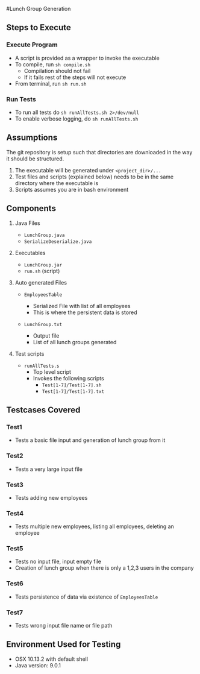 #Lunch Group Generation

## Steps to Execute
### Execute Program
* A script is provided as a wrapper to invoke the executable
* To compile, run `sh compile.sh`
	- Compilation should not fail
	- If it fails rest of the steps will not execute
* From terminal, run `sh run.sh`

### Run Tests
* To run all tests do `sh runAllTests.sh 2>/dev/null`
* To enable verbose logging, do `sh runAllTests.sh`


## Assumptions
The git repository is setup such that directories are downloaded in the way it should be structured.

1. The executable will be generated under `<project_dir>/...`
2. Test files and scripts (explained below) needs to be in the same directory where the executable is
3. Scripts assumes you are in bash environment

## Components
1. Java Files
	* `LunchGroup.java`
	* `SerializeDeserialize.java`

2. Executables
	* `LunchGroup.jar`
	* `run.sh` (script)

3. Auto generated Files
	* `EmployeesTable`
		- Serialized File with list of all employees
		- This is where the persistent data is stored

	* `LunchGroup.txt`
		- Output file
		- List of all lunch groups generated

4. Test scripts
	* `runAllTests.s`
		- Top level script
		- Invokes the following scripts
			* `Test[1-7]/Test[1-7].sh`
			* `Test[1-7]/Test[1-7].txt`

## Testcases Covered
### Test1
- Tests a basic file input and generation of lunch group from it

### Test2 
- Tests a very large input file

### Test3
- Tests adding new employees

### Test4
- Tests multiple new employees, listing all employees, deleting an employee

### Test5
- Tests no input file, input empty file
- Creation of lunch group when there is only a 1,2,3 users in the company

### Test6
- Tests persistence of data via existence of `EmployeesTable`

### Test7
- Tests wrong input file name or file path

## Environment Used for Testing
- OSX 10.13.2 with default shell
- Java version: 9.0.1